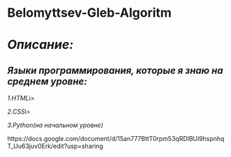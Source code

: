 # Belomyttsev-Gleb-Algoritm
<h1><i>Описание:</i></h1><p>
<h2><i><b> Языки программирования, которые я знаю на среднем уровне:</b></i></h2><p>
   <i> 1.HTML</i>i><p>
    <i>2.CSS</i>i><p>
   <i> 3.Python(на начальном уровне)</i><p>
https://docs.google.com/document/d/15an777BttT0rpm53qRDlBUi9hspnhqT_Uu63juv0Erk/edit?usp=sharing

